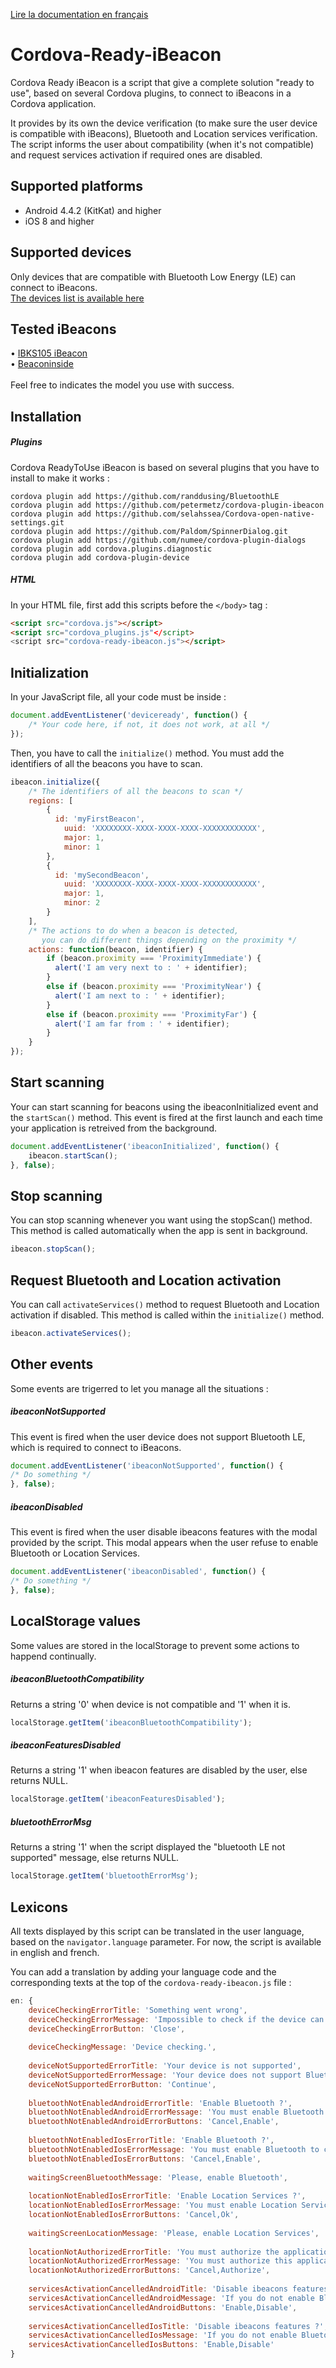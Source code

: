 [Lire la documentation en français](https://github.com/RomainFallet/Cordova-Ready-iBeacon/blob/master/LISEZ-MOI.md)

# Cordova-Ready-iBeacon
Cordova Ready iBeacon is a script that give a complete solution "ready to use", based on several Cordova plugins, to connect to iBeacons in a Cordova application.

It provides by its own the device verification (to make sure the user device is compatible with iBeacons), Bluetooth and Location services verification. The script informs the user about compatibility (when it's not compatible) and request services activation if required ones are disabled.

## Supported platforms
- Android 4.4.2 (KitKat) and higher
- iOS 8 and higher

## Supported devices
Only devices that are compatible with Bluetooth Low Energy (LE) can connect to iBeacons.<br />
[The devices list is available here](http://www.bluetooth.com/Pages/Bluetooth-Smart-Devices-List.aspx)

## Tested iBeacons
• [IBKS105 iBeacon](http://ibeacon.accent-systems.com/shop/ibks105-kits) <br />
• [Beaconinside](http://www.beaconinside.com/buy-ibeacon/) <br /><br />
Feel free to indicates the model you use with success.

## Installation

##### Plugins
Cordova ReadyToUse iBeacon is based on several plugins that you have to install to make it works :

    cordova plugin add https://github.com/randdusing/BluetoothLE
    cordova plugin add https://github.com/petermetz/cordova-plugin-ibeacon
    cordova plugin add https://github.com/selahssea/Cordova-open-native-settings.git
    cordova plugin add https://github.com/Paldom/SpinnerDialog.git
    cordova plugin add https://github.com/numee/cordova-plugin-dialogs
    cordova plugin add cordova.plugins.diagnostic
    cordova plugin add cordova-plugin-device
    
##### HTML
In your HTML file, first add this scripts before the ```</body>``` tag :<br />

```html
<script src="cordova.js"></script>
<script src="cordova_plugins.js"</script>
<script src="cordova-ready-ibeacon.js"></script>
```

## Initialization
In your JavaScript file, all your code must be inside :
```javascript
document.addEventListener('deviceready', function() {
    /* Your code here, if not, it does not work, at all */
});
```

Then, you have to call the ```initialize()``` method. You must add the identifiers of all the beacons you have to scan.
```javascript
ibeacon.initialize({
    /* The identifiers of all the beacons to scan */
    regions: [
    	{
          id: 'myFirstBeacon',
    		uuid: 'XXXXXXXX-XXXX-XXXX-XXXX-XXXXXXXXXXXX',
    		major: 1,
    		minor: 1
    	},
    	{
          id: 'mySecondBeacon',
    		uuid: 'XXXXXXXX-XXXX-XXXX-XXXX-XXXXXXXXXXXX',
    		major: 1,
    		minor: 2
    	}
    ],
    /* The actions to do when a beacon is detected,
       you can do different things depending on the proximity */
    actions: function(beacon, identifier) {
    	if (beacon.proximity === 'ProximityImmediate') {
    	  alert('I am very next to : ' + identifier);
    	}
    	else if (beacon.proximity === 'ProximityNear') {
    	  alert('I am next to : ' + identifier);
    	}
    	else if (beacon.proximity === 'ProximityFar') {
    	  alert('I am far from : ' + identifier);
    	}
    }
});
```

## Start scanning
Your can start scanning for beacons using the ibeaconInitialized event and the ```startScan()``` method.
This event is fired at the first launch and each time your application is retreived from the background.
```javascript
document.addEventListener('ibeaconInitialized', function() {
	ibeacon.startScan();
}, false);
```

## Stop scanning
You can stop scanning whenever you want using the stopScan() method. This method is called automatically when the app is sent in background.
```javascript
ibeacon.stopScan();
````
## Request Bluetooth and Location activation
You can call ```activateServices()``` method to request Bluetooth and Location activation if disabled. This method is called within the ```initialize()``` method.
```javascript
ibeacon.activateServices();
```

## Other events
Some events are trigerred to let you manage all the situations :

##### ibeaconNotSupported
This event is fired when the user device does not support Bluetooth LE, which is required to connect to iBeacons.
```javascript
document.addEventListener('ibeaconNotSupported', function() {
/* Do something */
}, false);
```

##### ibeaconDisabled
This event is fired when the user disable ibeacons features with the modal provided by the script. This modal appears when the user refuse to enable Bluetooth or Location Services.
```javascript
document.addEventListener('ibeaconDisabled', function() {
/* Do something */
}, false);
```

## LocalStorage values
Some values are stored in the localStorage to prevent some actions to happend continually.

##### ibeaconBluetoothCompatibility
Returns a string '0' when device is not compatible and '1' when it is.
```javascript
localStorage.getItem('ibeaconBluetoothCompatibility');
```

##### ibeaconFeaturesDisabled
Returns a string '1' when ibeacon features are disabled by the user, else returns NULL.
```javascript
localStorage.getItem('ibeaconFeaturesDisabled');
```

##### bluetoothErrorMsg
Returns a string '1' when the script displayed the "bluetooth LE not supported" message, else returns NULL.
```javascript
localStorage.getItem('bluetoothErrorMsg');
```

## Lexicons
All texts displayed by this script can be translated in the user language, based on the ```navigator.language``` parameter.
For now, the script is available in english and french.

You can add a translation by adding your language code and the corresponding texts at the top of the ```cordova-ready-ibeacon.js``` file :
```javascript
en: {
	deviceCheckingErrorTitle: 'Something went wrong',
	deviceCheckingErrorMessage: 'Impossible to check if the device can connect to ibeacons. Please, activate Bluetooth and restart the application.',
	deviceCheckingErrorButton: 'Close',
        
	deviceCheckingMessage: 'Device checking.',
        
	deviceNotSupportedErrorTitle: 'Your device is not supported',
	deviceNotSupportedErrorMessage: 'Your device does not support Bluetooth 4.0, functionalities related to ibeacons are disabled.',
	deviceNotSupportedErrorButton: 'Continue',
	
	bluetoothNotEnabledAndroidErrorTitle: 'Enable Bluetooth ?',
	bluetoothNotEnabledAndroidErrorMessage: 'You must enable Bluetooth to connect to ibeacons.',
	bluetoothNotEnabledAndroidErrorButtons: 'Cancel,Enable',
	
	bluetoothNotEnabledIosErrorTitle: 'Enable Bluetooth ?',
	bluetoothNotEnabledIosErrorMessage: 'You must enable Bluetooth to connect to ibeacons.\n\n(Settings -> Bluetooth)',
	bluetoothNotEnabledIosErrorButtons: 'Cancel,Enable',
	
	waitingScreenBluetoothMessage: 'Please, enable Bluetooth',
	
	locationNotEnabledIosErrorTitle: 'Enable Location Services ?',
	locationNotEnabledIosErrorMessage: 'You must enable Location Services to connect to ibeacons.\n\n(Settings -> Privacy ->\nLocation Services)',
	locationNotEnabledIosErrorButtons: 'Cancel,Ok',
	
	waitingScreenLocationMessage: 'Please, enable Location Services',
	
	locationNotAuthorizedErrorTitle: 'You must authorize the application',
	locationNotAuthorizedErrorMessage: 'You must authorize this application to use Location Services to connect to ibeacons.',
	locationNotAuthorizedErrorButtons: 'Cancel,Authorize',
	
	servicesActivationCancelledAndroidTitle: 'Disable ibeacons features ?',
	servicesActivationCancelledAndroidMessage: 'If you do not enable Bluetooth, ibeacons features will be disabled.\n\nAre you sure ?',
	servicesActivationCancelledAndroidButtons: 'Enable,Disable',
	
	servicesActivationCancelledIosTitle: 'Disable ibeacons features ?',
	servicesActivationCancelledIosMessage: 'If you do not enable Bluetooth and Location Services, ibeacons features will be disabled.\n\nAre you sure ?',
	servicesActivationCancelledIosButtons: 'Enable,Disable'
}
```


